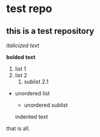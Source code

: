 test repo
======

this is a test repository
------


*italicized text*

**bolded text**

1. list 1
2. list 2
   1. sublist 2.1

- unordered list
  - unordered sublist

   indented text

that is all.
